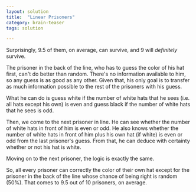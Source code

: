 ```yaml
---
layout: solution
title:  "Linear Prisoners"
category: brain-teaser
tags: solution

---
```


Surprisingly, 9.5 of them, on average, can survive, and 9 will
*definitely* survive.

The prisoner in the back of the line, who has to guess the color of
his hat first, can't do better than random.  There's no information
available to him, so any guess is as good as any other.  Given that,
his only goal is to transfer as much information possible to the rest
of the prisoners with his guess.

What he can do is guess white if the number of white hats that he sees
(i.e. all hats except his own) is even and guess black if the number
of white hats that he sees is odd.  

Then, we come to the next prisoner in line.  He can see whether the
number of white hats in front of him is even or odd.  He also knows
whether the number of white hats in front of him plus his own hat (if
white) is even or odd from the last prisoner's guess.  From that, he
can deduce with certainty whether or not his hat is white.  

Moving on to the next prisoner, the logic is exactly the same.

So, all every prisoner can correctly the color of their own hat except
for the prisoner in the back of the line whose chance of being right
is random (50%).  That comes to 9.5 out of 10 prisoners, on average.





